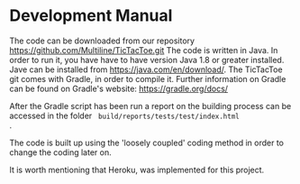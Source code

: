 # Development Manual

The code can be downloaded from our repository https://github.com/Multiline/TicTacToe.git The code is written in Java. In order to run it, you have have to have version Java 1.8 or greater installed. Jave can be installed from https://java.com/en/download/. The TicTacToe git comes with Gradle, in order to compile it. Further information on Gradle can be found on Gradle's website: https://gradle.org/docs/ 

After the Gradle script has been run a report on the building process can be accessed in the folder <code> build/reports/tests/test/index.html </code>.

The code is built up using the 'loosely coupled' coding method in order to change the coding later on. 

It is worth mentioning that Heroku, was implemented for this project.
